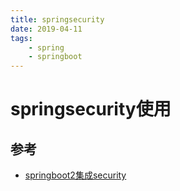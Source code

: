 ```yaml
---
title: springsecurity 
date: 2019-04-11 
tags: 
	- spring
	- springboot
---
```


# springsecurity使用

## 参考

- [springboot2集成security](https://blog.csdn.net/yuanlaijike/article/details/80249235)